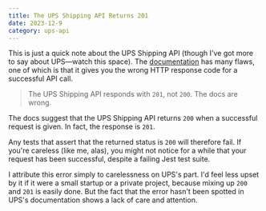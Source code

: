 ```yaml
---
title: The UPS Shipping API Returns 201
date: 2023-12-9
category: ups-api
---
```


This is just a quick note about the UPS Shipping API (though I've got more to say about UPS&mdash;watch this space). The [documentation](https://developer.ups.com/api/reference?loc=en_US#operation/Shipment) has many flaws, one of which is that it gives you the wrong HTTP response code for a successful API call.

> The UPS Shipping API responds with `201`, not `200`. The docs are wrong.

The docs suggest that the UPS Shipping API returns `200` when a successful request is given. In fact, the response is `201`.

Any tests that assert that the returned status is `200` will therefore fail. If you're careless (like me, alas), you might not notice for a while that your request has been successful, despite a failing Jest test suite.

I attribute this error simply to carelessness on UPS's part. I'd feel less upset by it if it were a small startup or a private project, because mixing up `200` and `201` is easily done. But the fact that the error hasn't been spotted in UPS's documentation shows a lack of care and attention.

